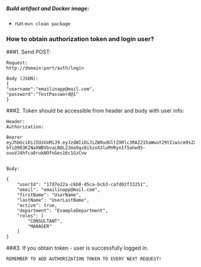 ##### Build artifact and Docker image:
* run ``mvn clean package``


### How to obtain authorization token and login user?

###1. Send POST:
```
Request:
http://domain:port/auth/login

Body (JSON):
{
"username":"emailinapp@mail.com",
"password":"TestPassword@1"
}

```

###2. Token should be accessible from header and body with user info:
```
Header:
Authorization: 

Bearer eyJhbGciOiJIUzUxMiJ9.eyJzdWIiOiJiZW9udGltZXRlc3RAZ21haWwuY29tIiwicm9sZXMiOltdLCJlbWFpbCI6ImJlb250aW1ldGVzdEBnbWFpbC5jb20iLCJndWlkIjoiMTdkN2UzNGEtYzZiOC00NWNhLWJjYjMtY2FmZDAyZjMzMjUxIiwiaWF0IjoxNTUyMzkxMTA1LCJleHAiOjE1NTIzOTIzMDV9.LJx-bfiQ903KINaXWBVbvaLN8LZJma9qz8i5zoX3luMVRynIf5ahw95-ouuVJ4hfca8rukNOfnGes16c1GzCvw


Body:

{
    "userId": "17d7e22a-c6b8-45ca-bcb3-cafd02f33251",
    "email": "emailinapp@mail.com",
    "firstName": "UserName",
    "lastName": "UserLastName",
    "active": true,
    "department": "ExampleDepartment",
    "roles": [
        "CONSULTANT",
        "MANAGER"
    ]
}
```


###3. If you obtain token - user is successfully logged in.
```
REMEMBER TO ADD AUTHORIZATION TOKEN TO EVERY NEXT REQUEST!
```

